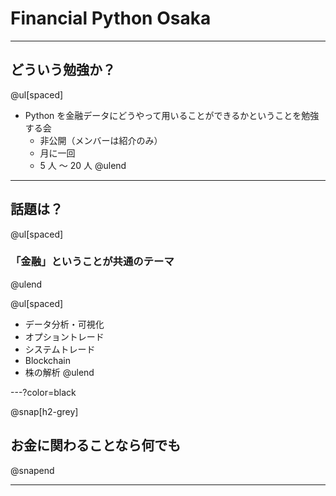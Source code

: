 # Financial Python Osaka 

---

## どういう勉強か？

@ul[spaced]
- Python を金融データにどうやって用いることができるかということを勉強する会
  - 非公開（メンバーは紹介のみ）
  - 月に一回
  - 5 人 〜 20 人
@ulend

---

## 話題は？

@ul[spaced]
### 「金融」ということが共通のテーマ
@ulend

@ul[spaced]
- データ分析・可視化
- オプショントレード
- システムトレード
- Blockchain
- 株の解析
@ulend

---?color=black

@snap[h2-grey]
## お金に関わることなら何でも
@snapend



---

